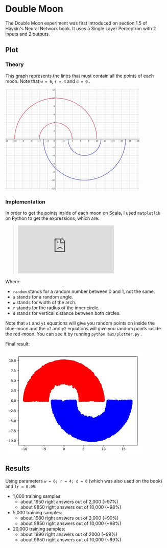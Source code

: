 
# Double Moon

The Double Moon experiment was first introduced on section 1.5 of Haykin's Neural Network book. It uses a Single Layer Perceptron with 2 inputs and 2 outputs.

## Plot

### Theory

This graph represents the lines that must contain all the points of each moon. Note that `w = 6`, `r = 4` and `d = 0` .

![](aux/doublemoon.jpg)

### Implementation

In order to get the points inside of each moon on Scala, I used `matplotlib` on Python to get the expressions, which are:
>![](https://latex.codecogs.com/png.latex?%5C%5Ca%20%3D%20%5Cpi%5Ccdot%20random%5C%5C%20%5C%5Cx_%7B1%7D%20%3D%20%5Csqrt%7Brandom%7D%5Ccdot%5Ccos%20a%20%5Ccdot%20%28%5Cfrac%7Bw%7D%7B2%7D%29%20%5Cpm%20%28r%20&plus;%20%5Cfrac%7Bw%7D%7B2%7D%29%5Ccdot%20%5Ccos%20a%20%5C%5Cy_%7B1%7D%20%3D%20%5Csqrt%7Brandom%7D%5Ccdot%5Csin%20a%20%5Ccdot%20w%20&plus;%20r%5Ccdot%5Csin%20a%20-%20d%5C%5C%5C%5C%20%5C%5Ca%20%3D%20%5Cpi%5Ccdot%20random%5C%5C%20%5C%5Cx_%7B2%7D%20%3D%20r%20&plus;%20%5Cfrac%7Bw%7D%7B2%7D%20&plus;%20%5Csqrt%7Brandom%7D%5Ccdot%5Ccos%20a%20%5Ccdot%20%28%5Cfrac%7Bw%7D%7B2%7D%29%20%5Cpm%20%28r%20&plus;%20%5Cfrac%7Bw%7D%7B2%7D%29%5Ccdot%20%5Ccos%20a%20%5C%5Cy_%7B2%7D%20%3D%20-%28%5Csqrt%7Brandom%7D%5Ccdot%5Csin%20a%20%5Ccdot%20%28-w%29%20-%20r%5Ccdot%5Csin%20a%29%20&plus;%20d)

Where:
* `random` stands for a random number between 0 and 1, not the same.
* `a` stands for a random angle.
* `w` stands for width of the arch.
* `r` stands for the radius of the inner circle.
* `d` stands for vertical distance between both circles.

Note that `x1` and `y1` equations will give you random points on inside the blue-moon and the `x2` and `y2` equations will give you random points inside the red-moon. You can see it by running `python aux/plotter.py` .

Final result:

![](aux/points.jpg)

## Results
Using parameters `w = 6; r = 4; d = 0` (which was also used on the book) and `lr = 0.05`:
* 1,000 training samples:
	* about 1950 right answers out of 2,000 (~97%)
	* about 9850 right answers out of 10,000 (~98%)
* 5,000 training samples:
	* about 1980 right answers out of 2,000	(~99%)
	* about 9850 right answers out of 10,000 (~98%)
* 20,000 training samples:
	* about 1990 right answers out of 2000 (~99%)
	* about 9950 right answers out of 10,000 (~99%)
